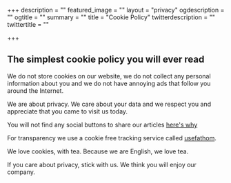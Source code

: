 +++
description = ""
featured_image = ""
layout = "privacy"
ogdescription = ""
ogtitle = ""
summary = ""
title = "Cookie Policy"
twitterdescription = ""
twittertitle = ""

+++
## The simplest cookie policy you will ever read

We do not store cookies on our website, we do not collect any personal information about you and we do not have annoying ads that follow you around the Internet.

We are about privacy. We care about your data and we respect you and appreciate that you came to visit us today.

You will not find any social buttons to share our articles [here's why](https://www.cookiebot.com/en/cookiebot-report/)

For transparency we use a cookie free tracking service called [usefathom](https://usefathom.com/).

We love cookies, with tea. Because we are English, we love tea.

If you care about privacy, stick with us. We think you will enjoy our company.